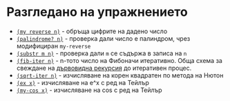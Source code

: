 Разгледано на упражнението
==========================

* [`(my reverse n)`](exercise3.rkt) - обръща цифрите на дадено число
* [`(palindrome? n)`](exercise3.rkt) - проверка дали число е палиндром, чрез модифициран `my-reverse`
* [`(substr m n)`](exercise3.rkt) - проверка дали `m` се съдържа в записа на `n`
* [`(fib-iter n)`](exercise3.rkt) - n-тото число на Фибоначи итеративно. Обща схема за свеждане на [дървовидна рекурсия](https://mitpress.mit.edu/sicp/chapter1/node13.html) до итеративен процес.
* [`(sqrt-iter n)`](exercise3.rkt) - изчисляване на корен квадратен по метода на Нютон
* [`(ex x)`](exercise3.rkt) - изчисляване на e^x с ред на Тейлър
* [`(my-cos x)`](exercise3.rkt) - изчисляване на cos с ред на Тейлър
